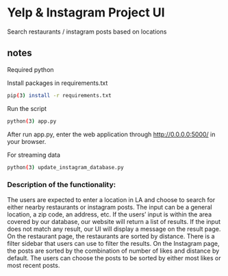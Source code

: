 # Yelp & Instagram Project UI

Search restaurants / instagram posts based on locations

## notes

Required python

Install packages in requirements.txt
```bash
pip(3) install -r requirements.txt
```

Run the script
```bash
python(3) app.py
```
After run app.py, enter the web application through http://0.0.0.0:5000/ in your browser.

For streaming data
```bash
python(3) update_instagram_database.py
```


### Description of the functionality:

The users are expected to enter a location in LA and choose to search for either nearby restaurants or instagram posts. The input can be a general location, a zip code, an address, etc. If the users’ input is within the area covered by our database, our website will return a list of results. If the input does not match any result, our UI will display a message on the result page. On the restaurant page, the restaurants are sorted by distance. There is a filter sidebar that users can use to filter the results. On the Instagram page, the posts are sorted by the combination of number of likes and distance by default. The users can choose the posts to be sorted by either most likes or most recent posts.
